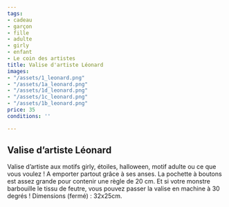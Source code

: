 ```yaml
---
tags:
- cadeau
- garçon
- fille
- adulte
- girly
- enfant
- Le coin des artistes
title: Valise d'artiste Léonard
images:
- "/assets/1_leonard.png"
- "/assets/1a_leonard.png"
- "/assets/1d_leonard.png"
- "/assets/1c_leonard.png"
- "/assets/1b_leonard.png"
price: 35
conditions: ''

---
```

## Valise d’artiste Léonard

Valise d’artiste aux motifs girly, étoiles, halloween, motif adulte ou ce que vous voulez ! A emporter partout grâce à ses anses. La pochette à boutons est assez grande pour contenir une règle de 20 cm. Et si votre monstre barbouille le tissu de feutre, vous pouvez passer la valise en machine à 30 degrés ! Dimensions (fermé) : 32x25cm.